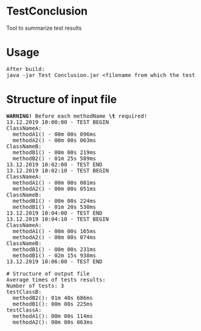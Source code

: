 # TestConclusion
Tool to summarize test results 

# Usage
<pre>
After build:
java -jar Test_Conclusion.jar &lt;filename_from_which_the_test_results_are_read&gt; &lt;filename_in_which_the_result_summarize_is_written&gt;
</pre>

# Structure of input file
<pre>
<b>WARNING!</b> Before each methodName <b>\t</b> required!
13.12.2019 10:00:00 - TEST BEGIN
ClassNameA:
  methodA1() - 00m 00s 096ms
  methodA2() - 00m 00s 063ms
ClassNameB:
  methodB1() - 00m 00s 219ms
  methodB2() - 01m 25s 589ms
13.12.2019 10:02:00 - TEST END
13.12.2019 10:02:10 - TEST BEGIN
ClassNameA:
  methodA1() - 00m 00s 081ms
  methodA2() - 00m 00s 051ms
ClassNameB:
  methodB1() - 00m 00s 224ms
  methodB1() - 01m 20s 530ms
13.12.2019 10:04:00 - TEST END
13.12.2019 10:04:10 - TEST BEGIN
ClassNameA:
  methodA1() - 00m 00s 165ms
  methodA2() - 00m 00s 074ms
ClassNameB:
  methodB1() - 00m 00s 231ms
  methodB1() - 02m 15s 938ms
13.12.2019 10:06:00 - TEST END

# Structure of output file
Average times of tests results:
Number of tests: 3
testClassB:
  methodB2(): 01m 40s 686ms
  methodB1(): 00m 00s 225ms
testClassA:
  methodA1(): 00m 00s 114ms
  methodA2(): 00m 00s 063ms
</pre>
